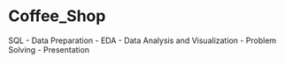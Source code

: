 # Coffee_Shop
SQL - Data Preparation - EDA - Data Analysis and Visualization - Problem Solving - Presentation
